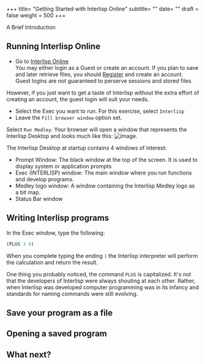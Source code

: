 
+++
title= "Getting Started with Interlisp Online" 
subtitle= ""
date= ""
draft = false
weight = 500
+++

A Brief Introduction

## Running Interlisp Online
- Go to [Interlisp Online](https://online.interlisp.org/main)  
You may either login as a Guest or create an account.  If you plan to save
and later retrieve files, you should [Register](https://online.interlisp.org/uer/register) and create an account.  Guest logins are
not guaranteed to perserve sessions and stored files.  

However, if you just want to get a taste of Interlisp without the extra
effort of creating an account, the guest login will suit your needs.

- Select the Exec you want to run. For this exercise, select `Interlisp`
- Leave the `Fill browser window` option set.

Select `Run Medley`.  Your browser will open a window that represents the Interlisp Desktop and looks much like this: ![image](../../images/Interlisp_Screen.png).  

The Interlisp Desktop at startup contains 4 windows of interest:
 - Prompt Window:  The black window at the top of the screen.  It is used to display system or application prompts
 - Exec (INTERLISP) window:  The main window where you run functions and develop programs.
 - Medley logo window:  A window containing the Interlisp Medley logo as a bit map.
 - Status Bar window



## Writing Interlisp programs

In the Exec window, type the following:
```lisp
(PLUS 3 4)
```

When you complete typing the ending `)` the Interlisp interpreter will perform the calculation and return the result.  

One thing you probably noticed, the command `PLUS` is capitalized.  It's not that the developers of Interlisp were always shouting at each other.  Rather, when Interlisp was developed computer programming was in its infancy and standards for naming commands were still evolving.  


## Save your program as a file

## Opening a saved program

## What next?

